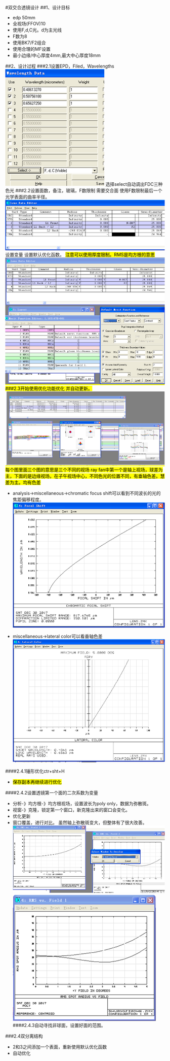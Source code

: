 #双交合透镜设计
##1、设计目标
-  edp 50mm
- 全视场(FFOV)10
- 使用F,d,C光。d为主光线
- F数为8
- 使用BK7/F2组合
- 使用合理的MF设置
- 最小边缘/中心厚度4mm,最大中心厚度18mm

##2、设计过程
###2.1设置EPD，Filed，Wavelengths
![](/assets/5.1.png)
选择select自动调出FDC三种色光
###2.2设置面数，备注，玻璃，F数限制
需要交合面
使用F数限制最后一个光学表面的曲率半径。
![](/assets/5.2.png)
设置变量
设置默认优化函数。
<mark>注意可以使用厚度限制。RMS是均方根的意思<mark>
![](/assets/5.3.png)
###2.3开始使用优化功能优化
并自动更新。
![](/assets/5.4.png)
<mark>每个图里面三个图的意思是三个不同的视场<mark>
ray fan中第一个是轴上视场，球差为主，下面的是边缘视场，在子午视场中心，不同色光的位置不同，有垂轴色差。慧差为主。均有色差

- analysis->miscellaneous->chromatic focus shift可以看到不同波长的光的焦距偏移程度。
![](/assets/5.5.png)

- miscellaneous->lateral color可以看垂轴色差
![](/assets/5.6.png)

####2.4.1锤形优化ctr+sht+H
- <mark>保存副本再继续进行优化<mark>

####2.4.2设置透镜第一个面的二次系数为变量
  - 分析-》均方根-》均方根视场，设置波长为poly only，数据为弥散斑。
  - 视窗-》克隆，锁定第一个窗口，新克隆出来的窗口会变化。
  - 优化更新
  - 窗口覆盖，进行对比。
  虽然轴上弥散斑变大，但整体有了很大改善。
![](/assets/5.7.png)
![](/assets/5.8.png)
####2.4.3自动寻找非球面，设置好面的范围。

###2.4双分离结构
- 2和3之间添加一个表面，重新使用默认优化函数
- 自动优化



